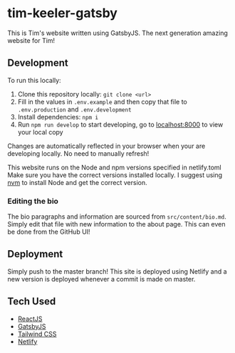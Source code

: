 # tim-keeler-gatsby

This is Tim's website written using GatsbyJS. The next generation amazing website for Tim!

## Development

To run this locally:

1. Clone this repository locally: `git clone <url>`
2. Fill in the values in `.env.example` and then copy that file to `.env.production` and `.env.development`
3. Install dependencies: `npm i`
4. Run `npm run develop` to start developing, go to [localhost:8000](http://localhost:8000) to view your local copy

Changes are automatically reflected in your browser when your are developing locally. No need to manually refresh!

This website runs on the Node and npm versions specified in netlify.toml Make sure you have the correct versions installed locally. I suggest using [nvm](https://github.com/nvm-sh/nvm) to install Node and get the correct version.

### Editing the bio

The bio paragraphs and information are sourced from `src/content/bio.md`. Simply edit that file with new information to the about page. This can even be done from the GitHub UI! 


## Deployment

Simply push to the master branch! This site is deployed using Netlify and a new version is deployed whenever a commit is made on master.


## Tech Used

- [ReactJS](https://reactjs.org/)
- [GatsbyJS](https://www.gatsbyjs.org/)
- [Tailwind CSS](https://tailwindcss.com/)
- [Netlify](https://www.netlify.com/)
